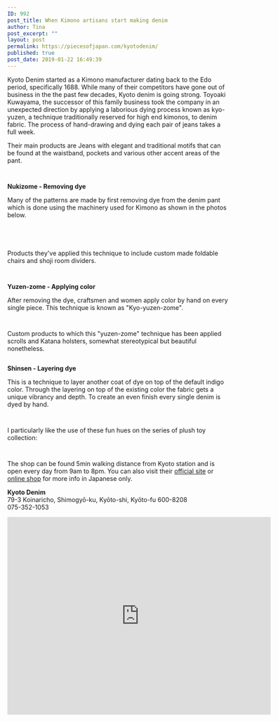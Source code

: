 ```yaml
---
ID: 992
post_title: When Kimono artisans start making denim
author: Tina
post_excerpt: ""
layout: post
permalink: https://piecesofjapan.com/kyotodenim/
published: true
post_date: 2019-01-22 16:49:39
---
```

<!-- wp:paragraph -->
<p>Kyoto Denim started as a Kimono manufacturer dating back to the Edo period, specifically 1688. While many of their competitors have gone out of business in the the past few decades, Kyoto denim is going strong. Toyoaki Kuwayama, the successor of this family business took the company in an unexpected direction by applying a laborious dying process known as kyo-yuzen, a technique traditionally reserved for high end kimonos, to denim fabric. The process of hand-drawing and dying each pair of jeans takes a full week.</p>
<!-- /wp:paragraph -->

<!-- wp:paragraph -->
<p>Their main products are Jeans with elegant and traditional motifs that can be found at the waistband, pockets and various other accent areas of the pant.</p>
<!-- /wp:paragraph -->

<!-- wp:image {"id":1003} -->
<figure class="wp-block-image"><img src="https://piecesofjapan.com/wp-content/uploads/2019/01/kyodenim_01.png" alt="" class="wp-image-1003"/></figure>
<!-- /wp:image -->

<!-- wp:image {"id":1004} -->
<figure class="wp-block-image"><img src="https://piecesofjapan.com/wp-content/uploads/2019/01/kyodenim_02.png" alt="" class="wp-image-1004"/></figure>
<!-- /wp:image -->

<!-- wp:paragraph {"align":"left"} -->
<p style="text-align:left"><strong>Nukizome - Removing&nbsp;dye</strong></p>
<!-- /wp:paragraph -->

<!-- wp:paragraph -->
<p>Many of the patterns are made by first removing dye from the denim pant which is done using the machinery used for Kimono as shown in the photos below.</p>
<!-- /wp:paragraph -->

<!-- wp:image {"id":1011} -->
<figure class="wp-block-image"><img src="https://piecesofjapan.com/wp-content/uploads/2019/01/kyodenim_making04.jpg" alt="" class="wp-image-1011"/></figure>
<!-- /wp:image -->

<!-- wp:image {"id":1023} -->
<figure class="wp-block-image"><img src="https://piecesofjapan.com/wp-content/uploads/2019/01/kyodenim_making01.jpg" alt="" class="wp-image-1023"/></figure>
<!-- /wp:image -->

<!-- wp:image {"id":1017} -->
<figure class="wp-block-image"><img src="https://piecesofjapan.com/wp-content/uploads/2019/01/kyodenim_making10.jpg" alt="" class="wp-image-1017"/></figure>
<!-- /wp:image -->

<!-- wp:image {"id":1018} -->
<figure class="wp-block-image"><img src="https://piecesofjapan.com/wp-content/uploads/2019/01/kyodenim_making11.jpg" alt="" class="wp-image-1018"/></figure>
<!-- /wp:image -->

<!-- wp:paragraph -->
<p>Products they've applied this technique to include custom made foldable chairs and shoji room dividers.</p>
<!-- /wp:paragraph -->

<!-- wp:image {"id":1006} -->
<figure class="wp-block-image"><img src="https://piecesofjapan.com/wp-content/uploads/2019/01/kyodenim_interior_chair.jpg" alt="" class="wp-image-1006"/></figure>
<!-- /wp:image -->

<!-- wp:image {"id":1019} -->
<figure class="wp-block-image"><img src="https://piecesofjapan.com/wp-content/uploads/2019/01/kyodenim_plush_shoji.png" alt="" class="wp-image-1019"/></figure>
<!-- /wp:image -->

<!-- wp:paragraph -->
<p><strong>Yuzen-zome - Applying&nbsp;color</strong></p>
<!-- /wp:paragraph -->

<!-- wp:paragraph -->
<p>After removing the dye, craftsmen and women apply color by hand on every single piece. This technique is known as "Kyo-yuzen-zome".</p>
<!-- /wp:paragraph -->

<!-- wp:image {"id":1024} -->
<figure class="wp-block-image"><img src="https://piecesofjapan.com/wp-content/uploads/2019/01/kyodenim_making02.jpg" alt="" class="wp-image-1024"/></figure>
<!-- /wp:image -->

<!-- wp:image {"id":1029} -->
<figure class="wp-block-image"><img src="https://piecesofjapan.com/wp-content/uploads/2019/01/kyodenim_making12.jpg" alt="" class="wp-image-1029"/></figure>
<!-- /wp:image -->

<!-- wp:paragraph -->
<p>Custom products to which this "yuzen-zome" technique has been applied scrolls and Katana holsters, somewhat stereotypical but beautiful nonetheless.</p>
<!-- /wp:paragraph -->

<!-- wp:image {"id":1007} -->
<figure class="wp-block-image"><img src="https://piecesofjapan.com/wp-content/uploads/2019/01/kyodenim_interior_tokonoma.jpg" alt="" class="wp-image-1007"/></figure>
<!-- /wp:image -->

<!-- wp:paragraph -->
<p><strong>Shinsen - Layering&nbsp;dye</strong></p>
<!-- /wp:paragraph -->

<!-- wp:paragraph -->
<p>This is a technique to layer another coat of dye on top of the default indigo color. Through the layering on top of the existing color the fabric gets a unique vibrancy and depth. To create an even finish every single denim is dyed by hand.</p>
<!-- /wp:paragraph -->

<!-- wp:image {"id":1028} -->
<figure class="wp-block-image"><img src="https://piecesofjapan.com/wp-content/uploads/2019/01/kyodenim_making13.jpg" alt="" class="wp-image-1028"/></figure>
<!-- /wp:image -->

<!-- wp:image {"id":1027} -->
<figure class="wp-block-image"><img src="https://piecesofjapan.com/wp-content/uploads/2019/01/kyodenim_making14.jpg" alt="" class="wp-image-1027"/></figure>
<!-- /wp:image -->

<!-- wp:paragraph -->
<p>I particularly like the use of these fun hues on the series of plush toy collection:</p>
<!-- /wp:paragraph -->

<!-- wp:image {"id":1021} -->
<figure class="wp-block-image"><img src="https://piecesofjapan.com/wp-content/uploads/2019/01/kyodenim_plush.png" alt="" class="wp-image-1021"/></figure>
<!-- /wp:image -->

<!-- wp:image {"id":1020} -->
<figure class="wp-block-image"><img src="https://piecesofjapan.com/wp-content/uploads/2019/01/kyodenim_plush_tatami.jpg" alt="" class="wp-image-1020"/></figure>
<!-- /wp:image -->

<!-- wp:paragraph -->
<p>The shop can be found 5min walking distance from Kyoto station and is open every day from 9am to 8pm. You can also visit their <a href="https://kyoto-denim.jp/">official site</a> or <a href="https://kyoto-denim.com/">online shop</a> for more info in Japanese only.</p>
<!-- /wp:paragraph -->

<!-- wp:paragraph -->
<p><strong>Kyoto&nbsp;Denim</strong><br>79-3 Koinaricho, Shimogyō-ku, Kyōto-shi, Kyōto-fu 600-8208<br>075-352-1053</p>
<!-- /wp:paragraph -->

<!-- wp:html -->
<iframe src="https://www.google.com/maps/embed?pb=!1m14!1m8!1m3!1d13075.090972956832!2d135.7628639!3d34.9873567!3m2!1i1024!2i768!4f13.1!3m3!1m2!1s0x0%3A0x1d8f94045b97ea04!2sKyoto+Denim!5e0!3m2!1sen!2sus!4v1548175138874" width="600" height="450" frameborder="0" style="border:0" allowfullscreen=""></iframe>
<!-- /wp:html -->